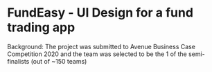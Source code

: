 # FundEasy - UI Design for a fund trading app
Background: The project was submitted to Avenue Business Case Competition 2020 and the team was selected to be the 1 of the semi-finalists (out of ~150 teams)
